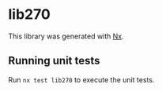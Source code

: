# lib270

This library was generated with [Nx](https://nx.dev).

## Running unit tests

Run `nx test lib270` to execute the unit tests.
